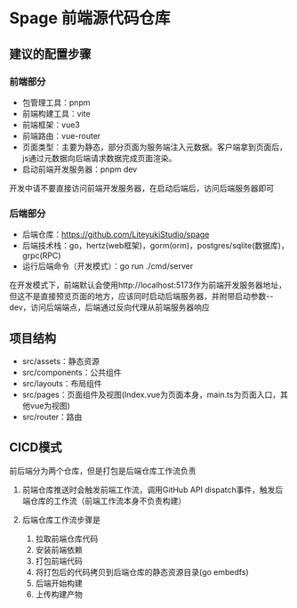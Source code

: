 # Spage 前端源代码仓库

## 建议的配置步骤

### 前端部分

- 包管理工具：pnpm
- 前端构建工具：vite
- 前端框架：vue3
- 前端路由：vue-router
- 页面类型：主要为静态，部分页面为服务端注入元数据。客户端拿到页面后，js通过元数据向后端请求数据完成页面渲染。
- 启动前端开发服务器：pnpm dev

开发中请不要直接访问前端开发服务器，在启动后端后，访问后端服务器即可

### 后端部分

- 后端仓库：https://github.com/LiteyukiStudio/spage
- 后端技术栈：go，hertz(web框架)，gorm(orm)，postgres/sqlite(数据库)，grpc(RPC)
- 运行后端命令（开发模式）：go run ./cmd/server

在开发模式下，前端默认会使用http://localhost:5173作为前端开发服务器地址，但这不是直接预览页面的地方，应该同时启动后端服务器，并附带启动参数--dev，访问后端端点，后端通过反向代理从前端服务器响应

## 项目结构

- src/assets：静态资源
- src/components：公共组件
- src/layouts：布局组件
- src/pages：页面组件及视图(Index.vue为页面本身，main.ts为页面入口，其他vue为视图)
- src/router：路由

## CICD模式

前后端分为两个仓库，但是打包是后端仓库工作流负责

1. 前端仓库推送时会触发前端工作流，调用GitHub API dispatch事件，触发后端仓库的工作流（前端工作流本身不负责构建）

2. 后端仓库工作流步骤是
   1. 拉取前端仓库代码
   2. 安装前端依赖
   3. 打包前端代码
   4. 将打包后的代码拷贝到后端仓库的静态资源目录(go embedfs)
   5. 后端开始构建
   6. 上传构建产物